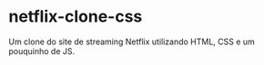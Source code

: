 # netflix-clone-css
Um clone do site de streaming Netflix utilizando HTML, CSS e um pouquinho de JS.
